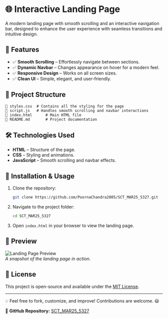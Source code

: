 # 🌐 Interactive Landing Page

A modern landing page with smooth scrolling and an interactive navigation bar, designed to enhance the user experience with seamless transitions and intuitive design.

## 🚀 Features

- ✅ **Smooth Scrolling** – Effortlessly navigate between sections.
- ✅ **Dynamic Navbar** – Changes appearance on hover for a modern feel.
- ✅ **Responsive Design** – Works on all screen sizes.
- ✅ **Clean UI** – Simple, elegant, and user-friendly.

## 📂 Project Structure

```
📜 styles.css  # Contains all the styling for the page
📜 script.js   # Handles smooth scrolling and navbar interactions
📜 index.html      # Main HTML file
📜 README.md       # Project documentation
```

## 🛠️ Technologies Used

- **HTML** – Structure of the page.
- **CSS** – Styling and animations.
- **JavaScript** – Smooth scrolling and navbar effects.

## 📜 Installation & Usage

1. Clone the repository:
   ```sh
   git clone https://github.com/PoornaChandra2005/SCT_MAR25_5327.git
   ```
2. Navigate to the project folder:
   ```sh
   cd SCT_MAR25_5327
   ```
3. Open `index.html` in your browser to view the landing page.

## 📸 Preview

![Landing Page Preview](preview.png)  
_A snapshot of the landing page in action._

## 📝 License

This project is open-source and available under the [MIT License](LICENSE).

---

💡 Feel free to fork, customize, and improve! Contributions are welcome. 😃

🔗 **GitHub Repository:** [SCT_MAR25_5327](https://github.com/PoornaChandra2005/SCT_MAR25_5327.git)
